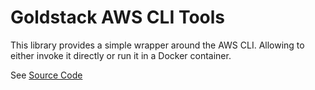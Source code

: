# Goldstack AWS CLI Tools

This library provides a simple wrapper around the AWS CLI. Allowing to either invoke it directly or run it in a Docker container.

See [Source Code](https://github.com/goldstack/goldstack/blob/master/workspaces/templates-lib/packages/utils-aws-cli/src/utilsAwsCli.ts)
